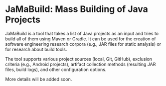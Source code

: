 # JaMaBuild: Mass Building of Java Projects

JaMaBuild is a tool that takes a list of Java projects as an input and tries to build all of them using Maven or Gradle. It can be used for the creation of software engineering research corpora (e.g., JAR files for static analysis) or for research about build tools.

The tool supports various project sources (local, Git, GitHub), exclusion criteria (e.g., Android projects), artifact collection methods (resulting JAR files, build logs), and other configuration options.

More details will be added soon.
